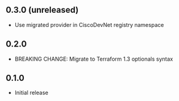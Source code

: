 ## 0.3.0 (unreleased)

- Use migrated provider in CiscoDevNet registry namespace

## 0.2.0

- BREAKING CHANGE: Migrate to Terraform 1.3 optionals syntax

## 0.1.0

- Initial release
